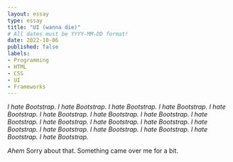```yaml
---
layout: essay
type: essay
title: "UI (wanna die)"
# All dates must be YYYY-MM-DD format!
date: 2022-10-06
published: false
labels:
- Programming
- HTML
- CSS
- UI
- Frameworks
---
```


_I hate Bootstrap. I hate Bootstrap. I hate Bootstrap. I hate Bootstrap. I hate Bootstrap. I hate Bootstrap. I hate Bootstrap. I hate Bootstrap. I hate Bootstrap. I hate Bootstrap. I hate Bootstrap. I hate Bootstrap. I hate Bootstrap. I hate Bootstrap. I hate Bootstrap. I hate Bootstrap. I hate Bootstrap. I hate Bootstrap._

*Ahem* Sorry about that. Something came over me for a bit.
